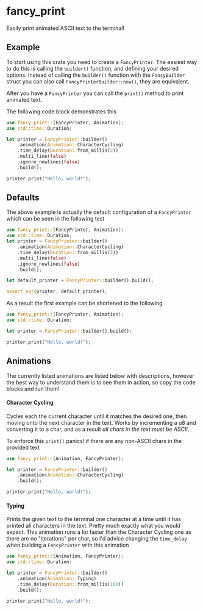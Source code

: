 # fancy_print

Easily print animated ASCII text to the terminal!

## Example

To start using this crate you need to create a `FancyPrinter`. The easiest way to do this is
calling the `builder()` function, and defining your desired options. Instead of calling the
`builder()` function with the `FancyBuilder` struct you can also call
`FancyPrinterBuilder::new()`, they are equivalent.

After you have a `FancyPrinter` you can call the `print()` method to print animated text.

The following code block demonstrates this

```rust
use fancy_print::{FancyPrinter, Animation};
use std::time::Duration;

let printer = FancyPrinter::builder()
    .animation(Animation::CharacterCycling)
    .time_delay(Duration::from_millis(2))
    .multi_line(false)
    .ignore_newlines(false)
    .build();

printer.print("Hello, world!");
```

## Defaults

The above example is actually the default configuration of a `FancyPrinter` which can be seen
in the following test

```rust
use fancy_print::{FancyPrinter, Animation};
use std::time::Duration;
let printer = FancyPrinter::builder()
    .animation(Animation::CharacterCycling)
    .time_delay(Duration::from_millis(2))
    .multi_line(false)
    .ignore_newlines(false)
    .build();

let default_printer = FancyPrinter::builder().build();

assert_eq!(printer, default_printer);
```

As a result the first example can be shortened to the following

```rust
use fancy_print::{FancyPrinter, Animation};
use std::time::Duration;

let printer = FancyPrinter::builder().build();

printer.print("Hello, world!");
```

## Animations

The currently listed animations are listed below with descriptions, however the best way to
understand them is to see them in action, so copy the code blocks and run them!

#### Character Cycling

Cycles each the current character until it matches the desired one, then moving onto the next
character in the text. Works by incrementing a u8 and converting it to a char, and as a result
*all chars in the text must be ASCII*.

To enforce this `print()` panics! if there are any non-ASCII chars in the provided text

```rust
use fancy_print::{Animation, FancyPrinter};

let printer = FancyPrinter::builder()
    .animation(Animation::CharacterCycling)
    .build();

printer.print("Hello, world!");
```

#### Typing

Prints the given text to the terminal one character at a time until it has printed all
characters in the text. Pretty much exactly what you would expect. This animation runs a lot
faster than the Character Cycling one as there are no "iterations" per char, so I'd advice
changing the `time_delay` when building a `FancyPrinter` with this animation

```rust
use fancy_print::{Animation, FancyPrinter};
use std::time::Duration;

let printer = FancyPrinter::builder()
    .animation(Animation::Typing)
    .time_delay(Duration::from_millis(100))
    .build();

printer.print("Hello, world!");
```
